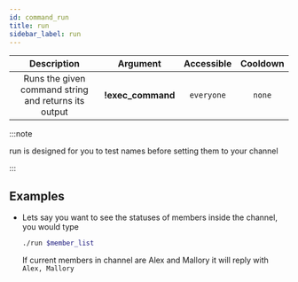 ```yaml
---
id: command_run
title: run
sidebar_label: run
---
```


|                     Description                      |      Argument      | Accessible | Cooldown |
| :--------------------------------------------------: | :----------------: | :--------: | :------: |
| Runs the given command string and returns its output | __!exec\_command__ | `everyone` |  `none`  |

:::note

run is designed for you to test names before setting them to your channel

:::

## Examples

* Lets say you want to see the statuses of members inside the channel, you would type
    ```bash
    ./run $member_list
    ```

    If current members in channel are Alex and Mallory it will reply with `Alex, Mallory`